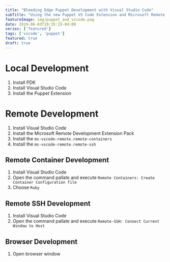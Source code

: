 ```yaml
---
title: "Bleeding Edge Puppet Development with Visual Studio Code"
subTitle: "Using the new Puppet VS Code Extension and Microsoft Remote Development Extension Pack to develop Puppet manifests and modules"
featureImage: img/puppet_and_vscode.png
date: 2019-06-03T19:35:15-04:00
series: ['featured']
tags: ['vscode', 'puppet']
featured: true
draft: true
---
```


# Local Development

1. Install PDK
1. Install Visual Studio Code
1. Install the Puppet Extension

# Remote Development

1. Install Visual Studio Code
1. Install the Microsoft Remote Development Extension Pack
1. Install the `ms-vscode-remote.remote-containers`
1. Install the `ms-vscode-remote.remote-ssh`

## Remote Container Development

1. Install Visual Studio Code
1. Open the command pallate and execute `Remote Containers: Create Container Configuration file`
1. Choose `Ruby`

## Remote SSH Development

1. Install Visual Studio Code
1. Open the command pallate and execute `Remote-SSH: Connect Current Window to Host`

## Browser Development

1. Open browser window
